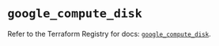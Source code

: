 # `google_compute_disk`

Refer to the Terraform Registry for docs: [`google_compute_disk`](https://registry.terraform.io/providers/hashicorp/google/5.18.0/docs/resources/compute_disk).
